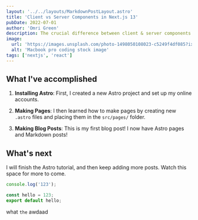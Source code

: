 ```yaml
---
layout: '../../layouts/MarkdownPostLayout.astro'
title: 'Client vs Server Components in Next.js 13'
pubDate: 2022-07-01
author: 'Omri Green'
description: The crucial difference between client & server components in Next.js 13.
image:
  url: 'https://images.unsplash.com/photo-1498050108023-c5249f4df085?ixlib=rb-4.0.3&ixid=MnwxMjA3fDB8MHxwaG90by1wYWdlfHx8fGVufDB8fHx8&auto=format&fit=crop&w=1472&q=80'
  alt: 'Macbook pro coding stock image'
tags: ['nextjs', 'react']
---
```


## What I've accomplished

1. **Installing Astro**: First, I created a new Astro project and set up my online accounts.

2. **Making Pages**: I then learned how to make pages by creating new `.astro` files and placing them in the `src/pages/` folder.

3. **Making Blog Posts**: This is my first blog post! I now have Astro pages and Markdown posts!

## What's next

I will finish the Astro tutorial, and then keep adding more posts. Watch this space for more to come.

```js
console.log('123');

const hello = 123;
export default hello;
```

what `the` awdaad
